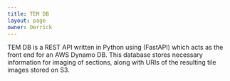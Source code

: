 ```yaml
---
title: TEM DB
layout: page
owner: Derrick
---
```


TEM DB is a REST API written in Python using (FastAPI) which acts as the front end for an AWS Dynamo DB.
This database stores necessary information for imaging of sections, along with URIs of the resulting tile images stored on S3.